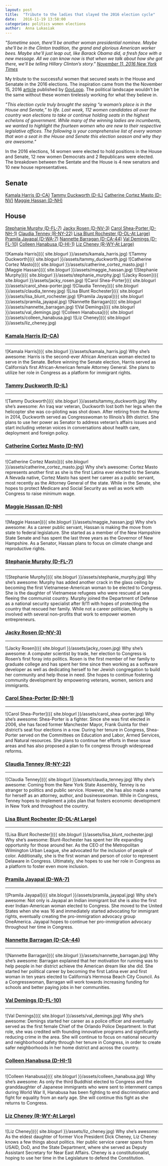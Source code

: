 ```yaml
---
layout: post
title:  "Tribute to the ladies that slayed the 2016 election cycle"
date:   2016-11-19 13:58:00
categories: politics women elections
author:  Anna Lukasiak
---
```


*"Sometime soon, there’ll be another woman presidential nominee. Maybe she’ll be in the Clinton tradition, the grand and glorious American worker bees. Maybe she’ll just leap out, like Barack Obama did, a fresh face with a new message. All we can know now is that when we talk about how she got there, we’ll be telling Hillary Clinton’s story." [November 11, 2016 New York Times][nyt_article]*

My tribute to the successful women that secured seats in the House and Senatate in the 2016 elections. The inspiration came from the the November 15, 2016 [article][govloop_article] published by [GovLoop][govloop].  The political landscape wouldn’t be the same without these women tirelessly working for what they believe in.

*"This election cycle truly brought the saying “a woman’s place is in the House and Senate,” to life. Last week, 112 women candidates all over the country won elections to take or continue holding seats in the highest echelons of government. While many of the winning ladies are incumbents, we wanted to highlight the fourteen women who are new to their respective legislative offices. The following is your comprehensive list of every woman that won a seat in the House and Senate this election season and why they are awesome."*

In the 2016 elections, 14 women were elected to hold positions in the House and Senate, 12 new women Democrats and 2 Republicans were elected.  The breakdown between the Sentate and the House is 4 new senators and 10 new house representatives.

Senate
------
[Kamala Harris (D-CA)](#kamala-harris-d-ca)
[Tammy Duckworth (D-IL)](#tammy-duckworth-d-il)
[Catherine Cortez Masto (D-NV)](#catherine-cortez-masto-d-nv)
[Maggie Hassan (D-NH)](#maggie-hassan-d-nh)

House
-----
[Stephanie Murphy (D-FL-7)](#stephanie-murphy-d-fl-7)
[Jacky Rosen (D-NV-3)](#jacky-rosen-d-nv-3)
[Carol Shea-Porter (D-NH-1)](#carol-shea-porter-d-nh-1)
[Claudia Tenney (R-NY-22)](#claudia-tenney-r-ny-22)
[Lisa Blunt Rochester (D-DL-At Large)](#lisa-blunt-rochester-d-dl-at-large)
[Pramila Jayapal (D-WA-7)](#pramila-jayapal-d-wa-7)
[Nannette Barragan (D-CA-44)](#nannette-barragan-d-ca-44)
[Val Demings (D-FL-10)](#val-demings-d-fl-10)
[Colleen Hanabusa (D-HI-1)](#colleen-hanabusa-d-hi-1)
[Liz Cheney (R-WY-At Large)](#liz-cheney-r-wy-at-large)

![Kamala Harris]({{ site.blogurl }}/assets/kamala_harris.jpg)
![Tammy Duckworth]({{ site.blogurl }}/assets/tammy_duckworth.jpg)
![Catherine Cortez Masto]({{ site.blogurl }}/assets/catherine_cortez_masto.jpg)
![Maggie Hassan]({{ site.blogurl }}/assets/maggie_hassan.jpg)
![Stephanie Murphy]({{ site.blogurl }}/assets/stephanie_murphy.jpg)
![Jacky Rosen]({{ site.blogurl }}/assets/jacky_rosen.jpg)
![Carol Shea-Porter]({{ site.blogurl }}/assets/carol_shea-porter.jpg)
![Claudia Tenney]({{ site.blogurl }}/assets/claudia_tenney.jpg)
![Lisa Blunt Rochester]({{ site.blogurl }}/assets/lisa_blunt_rochester.jpg)
![Pramila Jayapal]({{ site.blogurl }}/assets/pramila_jayapal.jpg)
![Nannette Barragan]({{ site.blogurl }}/assets/nannette_barragan.jpg)
![Val Demings]({{ site.blogurl }}/assets/val_demings.jpg)
![Colleen Hanabusa]({{ site.blogurl }}/assets/colleen_hanabusa.jpg)
![Liz Cheney]({{ site.blogurl }}/assets/liz_cheney.jpg)

### [Kamala Harris (D-CA)][Kamala_Harris]
--------------------
![Kamala Harris]({{ site.blogurl }}/assets/kamala_harris.jpg)
Why she’s awesome: Harris is the second-ever African American woman elected to serve in the Senate. Before winning the Senate election, Harris served as California’s first African-American female Attorney General. She plans to utilize her role in Congress as a platform for immigrant rights.

### [Tammy Duckworth (D-IL)][Tammy_Duckworth]
--------------------
![Tammy Duckworth]({{ site.blogurl }}/assets/tammy_duckworth.jpg)
Why she’s awesome: An Iraq war veteran, Duckworth lost both her legs when the helicopter she was co-piloting was shot down. After retiring from the Army in 2014, Duckworth served as Congresswoman to Illinois’s 8th district. She plans to use her power as Senator to address veteran’s affairs issues and start including veteran voices in conversations about health care, deployment and foreign policy.

### [Catherine Cortez Masto (D-NV)][Catherine_Cortez_Masto]
--------------------
![Catherine Cortez Masto]({{ site.blogurl }}/assets/catherine_cortez_masto.jpg)
Why she’s awesome: Cortez Masto represents another first as she is the first Latina ever elected to the Senate. A Nevada native, Cortez Masto has spent her career as a public servant, most recently as the Attorney General of the state. While in the Senate, she hopes to protect Medicare and Social Security as well as work with Congress to raise minimum wage.

### [Maggie Hassan (D-NH)][Maggie_Hassan]
--------------------
![Maggie Hassan]({{ site.blogurl }}/assets/maggie_hassan.jpg)
Why she’s awesome: As a career public servant, Hassan is making the move from state to federal legislature. She started as a member of the New Hampshire State Senate and has spent the last three years as the Governor of New Hampshire. As a Senator, Hassan plans to focus on climate change and reproductive rights.

### [Stephanie Murphy (D-FL-7)][Stephanie_Murphy]
-------------------------
![Stephanie Murphy]({{ site.blogurl }}/assets/stephanie_murphy.jpg)
Why she’s awesome: Murphy has added another crack in the glass ceiling by becoming the first Vietnamese-American woman to be elected to Congress. She is the daughter of Vietnamese refugees who were rescued at sea fleeing the communist country. Murphy joined the Department of Defense as a national security specialist after 9/11 with hopes of protecting the country that rescued her family. While not a career politician, Murphy is involved with several non-profits that work to empower women entrepreneurs.

### [Jacky Rosen (D-NV-3)][Jacky_Rosen]
--------------------
![Jacky Rosen]({{ site.blogurl }}/assets/jacky_rosen.jpg)
Why she’s awesome: A computer scientist by trade, her election to Congress is Rosen’s first foray into politics. Rosen is the first member of her family to graduate college and has spent her time since then working as a software developer as well as dedicating herself to her Jewish congregation to build her community and help those in need. She hopes to continue fostering community development by empowering veterans, women, seniors and immigrants.

### [Carol Shea-Porter (D-NH-1)][Carol_Shea-Porter]
--------------------------
![Carol Shea-Porter]({{ site.blogurl }}/assets/carol_shea-porter.jpg)
Why she’s awesome: Shea-Porter is a fighter. Since she was first elected in 2006, she has faced former Manchester Mayor, Frank Guinta for their district’s seat four elections in a row. During her tenure in Congress, Shea-Porter served on the Committees on Education and Labor, Armed Services, and Natural resources. She plans to continue her efforts in these issue areas and has also proposed a plan to fix congress through widespread reforms.

### [Claudia Tenney (R-NY-22)][Claudia_Tenney]
------------------------
![Claudia Tenney]({{ site.blogurl }}/assets/claudia_tenney.jpg)
Why she’s awesome: Coming from the New York State Assembly, Tenney is no stranger to politics and public service. However, she has also made a name for herself as an attorney, author, and businesswoman. While in Congress, Tenney hopes to implement a jobs plan that fosters economic development in New York and throughout the country.

### [Lisa Blunt Rochester (D-DL-At Large)][Lisa_Blunt_Rochester]
------------------------------------
![Lisa Blunt Rochester]({{ site.blogurl }}/assets/lisa_blunt_rochester.jpg)
Why she’s awesome: Blunt-Rochester has spent her life expanding opportunity for those around her. As the CEO of the Metropolitan Wilmington Urban League, she advocated for the inclusion of people of color. Additionally, she is the first woman and person of color to represent Delaware in Congress. Ultimately, she hopes to use her role in Congress as a platform to foster even more inclusion.

### [Pramila Jayapal (D-WA-7)][Pramila_Jayapal]
------------------------
![Pramila Jayapal]({{ site.blogurl }}/assets/pramila_jayapal.jpg)
Why she’s awesome: Not only is Jayapal an Indian immigrant but she is also the first ever Indian-American woman elected to Congress. She moved to the United States when she was 16 and immediately started advocating for immigrant rights, eventually creating the pro-immigration advocacy group OneAmerica. Jayapal hopes to continue her pro-immigration advocacy throughout her time in Congress.

### [Nannette Barragan (D-CA-44)][Nannette_Barragan]
---------------------------
![Nannette Barragan]({{ site.blogurl }}/assets/nannette_barragan.jpg)
Why she’s awesome: Barragan explained that her motivation for running was to help people in her district achieve the American dream like she did. She started her political career by becoming the first Latina ever and first woman in ten years elected to California’s Hermosa Beach City Council. As a Congresswoman, Barragan will work towards increasing funding for schools and better paying jobs in her communities.

### [Val Demings (D-FL-10)][Val_Demings]
---------------------
![Val Demings]({{ site.blogurl }}/assets/val_demings.jpg)
Why she’s awesome: Demings started her career as a police officer and eventually served as the first female Chief of the Orlando Police Department. In that role, she was credited with founding innovative programs and significantly reducing crime in the area. She will continue to focus on national security and neighborhood safety through her tenure in Congress, in order to create safer neighborhoods in her home district and across the country.

### [Colleen Hanabusa (D-HI-1)][Colleen_Hanabusa]
-------------------------
![Colleen Hanabusa]({{ site.blogurl }}/assets/colleen_hanabusa.jpg)
Why she’s awesome: As only the third Buddhist elected to Congress and the granddaughter of Japanese immigrants who were sent to internment camps during World War II, Hanabusa has been fighting to end discrimination and fight for equality from an early age. She will continue this fight as she returns to Congress.

### [Liz Cheney (R-WY-At Large)][Liz_Cheney]
--------------------------
![Liz Cheney]({{ site.blogurl }}/assets/liz_cheney.jpg)
Why she’s awesome: As the eldest daughter of former Vice President Dick Cheney, Liz Cheney knows a few things about politics. Her public service career spans from USAID, DoD, and the State Department, where she served as Deputy Assistant Secretary for Near East Affairs. Cheney is a constitutionalist, hoping to use her time in the Legislature to defend the Constitution.

[wiki_women_in_senate]: https://en.wikipedia.org/wiki/Women_in_the_United_States_Senate
[women_in_sentate]: http://www.senate.gov/reference/Index/Women.htm
[govloop]: https://www.govloop.com/
[govloop_article]: http://bit.ly/2g8DV0m
[nyt_article]:http://www.nytimes.com/2016/11/13/opinion/sunday/the-glass-ceiling-holds.html
[dataist_article]: http://thedataist.com/author/cgivre/

[Kamala_Harris]: https://en.wikipedia.org/wiki/Kamala_Harris
[Tammy_Duckworth]: https://en.wikipedia.org/wiki/Tammy_Duckworth
[Catherine_Cortez_Masto]: https://en.wikipedia.org/wiki/Catherine_Cortez_Masto
[Maggie_Hassan]: https://en.wikipedia.org/wiki/Maggie_Hassan
[Stephanie_Murphy]: https://en.wikipedia.org/wiki/Stephanie_Murphy
[Jacky_Rosen]: https://en.wikipedia.org/wiki/Jacky_Rosen
[Carol_Shea-Porter]: https://en.wikipedia.org/wiki/Carol_Shea-Porter
[Claudia_Tenney]: https://en.wikipedia.org/wiki/Claudia_Tenney
[Lisa_Blunt_Rochester]: https://en.wikipedia.org/wiki/Lisa_Blunt_Rochester
[Pramila_Jayapal]: https://en.wikipedia.org/wiki/Pramila_Jayapal
[Nannette_Barragan]: https://en.wikipedia.org/wiki/Nanette_Barrag%C3%A1n
[Val_Demings]: https://en.wikipedia.org/wiki/Val_Demings
[Colleen_Hanabusa]: https://en.wikipedia.org/wiki/Colleen_Hanabusa
[Liz_Cheney]: https://en.wikipedia.org/wiki/Liz_Cheney







